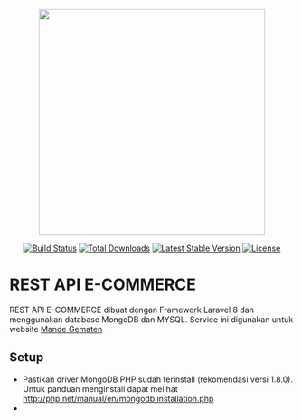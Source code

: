 <p align="center"><a href="https://laravel.com" target="_blank"><img src="https://raw.githubusercontent.com/laravel/art/master/logo-lockup/5%20SVG/2%20CMYK/1%20Full%20Color/laravel-logolockup-cmyk-red.svg" width="400"></a></p>

<p align="center">
<a href="https://travis-ci.org/laravel/framework"><img src="https://travis-ci.org/laravel/framework.svg" alt="Build Status"></a>
<a href="https://packagist.org/packages/laravel/framework"><img src="https://img.shields.io/packagist/dt/laravel/framework" alt="Total Downloads"></a>
<a href="https://packagist.org/packages/laravel/framework"><img src="https://img.shields.io/packagist/v/laravel/framework" alt="Latest Stable Version"></a>
<a href="https://packagist.org/packages/laravel/framework"><img src="https://img.shields.io/packagist/l/laravel/framework" alt="License"></a>
</p>

REST API E-COMMERCE
===================

REST API E-COMMERCE dibuat dengan Framework Laravel 8 dan menggunakan database MongoDB dan MYSQL. Service ini digunakan untuk website <a href="https://github.com/kukuhnugrh/Maten-Gematen" target="_blank">Mande Gematen</a>

Setup
------------

- Pastikan driver MongoDB PHP sudah terinstall (rekomendasi versi 1.8.0). Untuk panduan menginstall dapat melihat http://php.net/manual/en/mongodb.installation.php
- 
